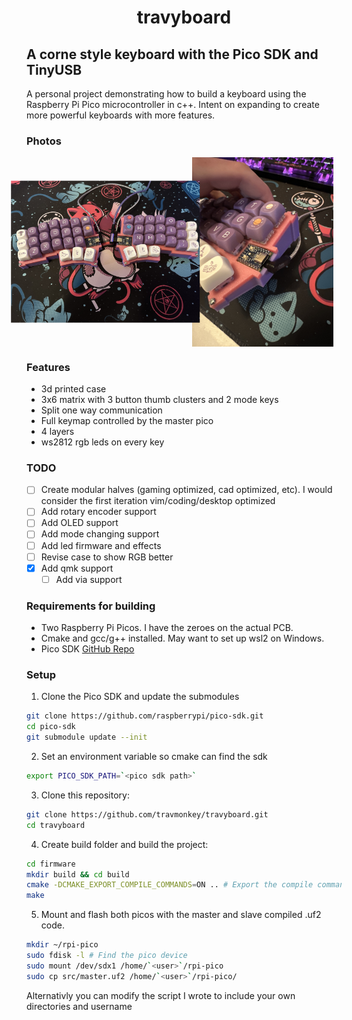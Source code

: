 <h1 align="center">
travyboard
</h1>

## A corne style keyboard with the Pico SDK and TinyUSB

A personal project demonstrating how to build a keyboard using the
Raspberry Pi Pico microcontroller in c++. Intent on expanding to create more powerful
keyboards with more features.

### Photos
<div style="display: flex; justify-content: space-around;">
  <img src="./assets/IMG_1684.jpeg" alt="First Photo" style="width: 45%; transform: rotate(-90deg);">
  <img src="./assets/IMG_1680.jpeg" alt="Second Photo" style="width: 45%;">
</div>

### Features

- 3d printed case
- 3x6 matrix with 3 button thumb clusters and 2 mode keys
- Split one way communication
- Full keymap controlled by the master pico
- 4 layers
- ws2812 rgb leds on every key

### TODO

- [ ] Create modular halves (gaming optimized, cad optimized, etc). I would consider the first iteration vim/coding/desktop optimized
- [ ] Add rotary encoder support
- [ ] Add OLED support
- [ ] Add mode changing support
- [ ] Add led firmware and effects
- [ ] Revise case to show RGB better
- [x] Add qmk support
    - [ ] Add via support

### Requirements for building

- Two Raspberry Pi Picos. I have the zeroes on the actual PCB.
- Cmake and gcc/g++ installed. May want to set up wsl2 on Windows.
- Pico SDK [GitHub Repo](https://github.com/raspberrypi/pico-sdk)

### Setup

1. Clone the Pico SDK and update the submodules

```sh
git clone https://github.com/raspberrypi/pico-sdk.git
cd pico-sdk
git submodule update --init
```

2. Set an environment variable so cmake can find the sdk

```sh
export PICO_SDK_PATH=`<pico sdk path>`
```

3. Clone this repository:

```sh
git clone https://github.com/travmonkey/travyboard.git
cd travyboard
```

4. Create build folder and build the project:

```sh
cd firmware
mkdir build && cd build
cmake -DCMAKE_EXPORT_COMPILE_COMMANDS=ON .. # Export the compile commands for clangd to see
make
```

5. Mount and flash both picos with the master and slave compiled .uf2 code.

```sh
mkdir ~/rpi-pico
sudo fdisk -l # Find the pico device
sudo mount /dev/sdx1 /home/`<user>`/rpi-pico
sudo cp src/master.uf2 /home/`<user>`/rpi-pico/
```

Alternativly you can modify the script I wrote to include your own directories and username
